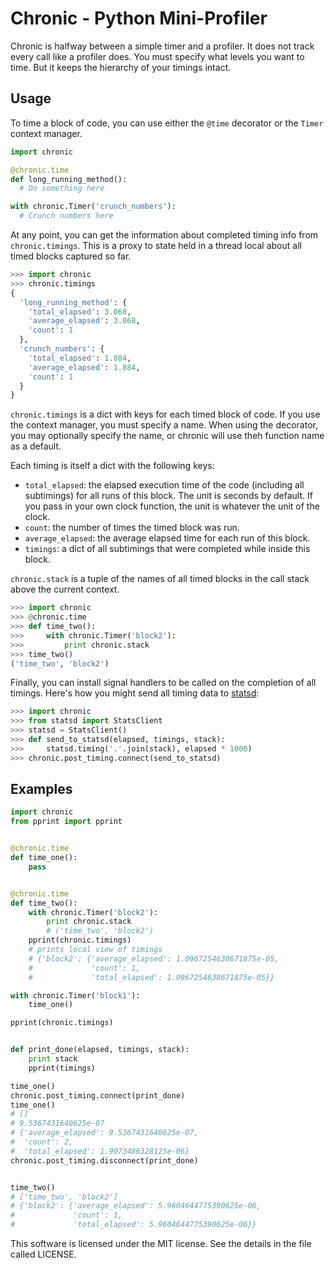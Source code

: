 Chronic - Python Mini-Profiler
==============================

Chronic is halfway between a simple timer and a profiler.  It does not track every call like a profiler does.  You must specify what levels you want to time.  But it keeps the hierarchy of your timings intact.

## Usage

To time a block of code, you can use either the `@time` decorator or the `Timer` context manager.

```python
import chronic

@chronic.time
def long_running_method():
  # Do something here

with chronic.Timer('crunch_numbers'):
  # Crunch numbers here
```

At any point, you can get the information about completed timing info from `chronic.timings`.  This is a proxy to state held in a thread local about all timed blocks captured so far.

```python
>>> import chronic
>>> chronic.timings
{
  'long_running_method': {
    'total_elapsed': 3.068,
    'average_elapsed': 3.068,
    'count': 1
  },
  'crunch_numbers': {
    'total_elapsed': 1.884,
    'average_elapsed': 1.884,
    'count': 1
  }
}
```

`chronic.timings` is a dict with keys for each timed block of code.  If you use the context manager, you must specify a name.  When using the decorator, you may optionally specify the name, or chronic will use theh function name as a default.

Each timing is itself a dict with the following keys:

* `total_elapsed`: the elapsed execution time of the code (including all
  subtimings) for all runs of this block.  The unit is seconds by default.
  If you pass in your own clock function, the unit is whatever the unit of
  the clock.
* `count`: the number of times the timed block was run.
* `average_elapsed`: the average elapsed time for each run of this block.
* `timings`: a dict of all subtimings that were completed while inside this
  block.


`chronic.stack` is a tuple of the names of all timed blocks in the call stack above the current context.

```python
>>> import chronic
>>> @chronic.time
>>> def time_two():
>>>     with chronic.Timer('block2'):
>>>         print chronic.stack
>>> time_two()
('time_two', 'block2')
```

Finally, you can install signal handlers to be called on the completion of all timings.
Here's how you might send all timing data to [statsd](https://github.com/etsy/statsd/):

```python
>>> import chronic
>>> from statsd import StatsClient
>>> statsd = StatsClient()
>>> def send_to_statsd(elapsed, timings, stack):
>>>     statsd.timing('.'.join(stack), elapsed * 1000)
>>> chronic.post_timing.connect(send_to_statsd)
```

## Examples

```python
import chronic
from pprint import pprint


@chronic.time
def time_one():
    pass


@chronic.time
def time_two():
    with chronic.Timer('block2'):
        print chronic.stack
        # ('time_two', 'block2')
    pprint(chronic.timings)
    # prints local view of timings
    # {'block2': {'average_elapsed': 1.0967254638671875e-05,
    #             'count': 1,
    #             'total_elapsed': 1.0967254638671875e-05}}

with chronic.Timer('block1'):
    time_one()

pprint(chronic.timings)


def print_done(elapsed, timings, stack):
    print stack
    pprint(timings)

time_one()
chronic.post_timing.connect(print_done)
time_one()
# []
# 9.5367431640625e-07
# {'average_elapsed': 9.5367431640625e-07,
#  'count': 2,
#  'total_elapsed': 1.9073486328125e-06} 
chronic.post_timing.disconnect(print_done)


time_two()
# ['time_two', 'block2']
# {'block2': {'average_elapsed': 5.9604644775390625e-06,
#             'count': 1,
#             'total_elapsed': 5.9604644775390625e-06}}
```


This software is licensed under the MIT license. See the details in the file called LICENSE.
